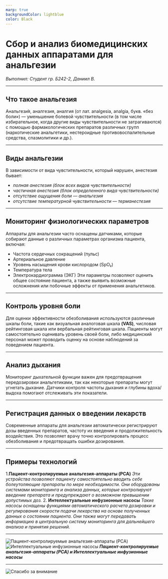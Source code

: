 ```yaml
---
marp: true
backgroundColor: lightblue
color: Black
---
```


# Cбор и анализ биомедицинских данных аппаратами для анальгезии
*Выполнил: Студент гр. Б242-2, Даниил В.*

---
## Что такое анальгезия
Анальгези́я, аналгезия, аналгия (от лат. analgesia, analgia, букв. «без боли») — уменьшение болевой чувствительности (в том числе избирательное, когда другие виды чувствительности не затрагиваются) с помощью фармакологических препаратов различных групп (наркотические анальгетики, нестероидные противовоспалительные средства, спазмолитики и др.).
 
 ---
 ## Виды анальгезии
В зависимости от вида чувстительности, который нарушен, анестезия бывает:
* *полная анестезия (блок всех видов чувствительности)*
* *частичная анестезия (блок определенного вида чувствительности)*
* *отсутствие ощущения боли — анальгезия*
* *отсутствие температурной чувствительности — терманестезия*

---
## Мониторинг физиологических параметров
Аппараты для анальгезии часто оснащены датчиками, которые собирают данные о различных параметрах организма пациента, включая:
* Частота сердечных сокращений (пульс)
* Артериальное давление
* Уровень насыщения крови кислородом (SpO₂)
* Температура тела
* Электрокардиограмма (ЭКГ)
Эти параметры позволяют оценить общее состояние пациента, а также выявить возможные осложнения или побочные эффекты от применения анальгетиков.

---
## Контроль уровня боли
Для оценки эффективности обезболивания используются различные шкалы боли, такие как визуальная аналоговая шкала **(VAS)**, числовая рейтинговая шкала или вербальная рейтинговая шкала. Пациенты могут самостоятельно оценивать уровень своей боли, либо медицинский персонал может проводить оценку на основе наблюдений за поведением пациента.

---
## Анализ дыхания
Мониторинг дыхательной функции важен для предотвращения передозировки анальгетиками, так как некоторые препараты могут угнетать дыхание. Датчики контроля частоты дыхания и глубины вдоха/выдоха помогают отслеживать эти показатели.

----
## Регистрация данных о введении лекарств
Современные аппараты для анальгезии автоматически регистрируют дозы введенных препаратов, частоту их введения и продолжительность воздействия. Это позволяет врачу точно контролировать процесс обезболивания и предотвращать ошибки дозирования.

---
## Примеры технологий
1.**Пациент-контролируемые анальгезия-аппараты (PCA)**
*Эти устройства позволяют пациенту самостоятельно вводить себе болеутоляющие препараты по мере необходимости. Они оборудованы системами мониторинга и анализа данных, которые контролируют введение препарата и предупреждают о возможном превышении допустимых доз.*
2. **Интеллектуальные инфузионные насосы**
*Такие насосы оснащены функциями автоматического расчета дозировки и регулирования скорости подачи лекарства на основе полученных данных о состоянии пациента. Они также могут передавать информацию в центральную систему мониторинга для дальнейшего анализа и принятия решений.*

---
<!-- _backgroundColor: lightblue -->
<!-- _color: black -->
![Пациент-контролируемые анальгезия-аппараты (PCA)](https://www.google.com/imgres?q=%D0%9F%D0%B0%D1%86%D0%B8%D0%B5%D0%BD%D1%82-%D0%BA%D0%BE%D0%BD%D1%82%D1%80%D0%BE%D0%BB%D0%B8%D1%80%D1%83%D0%B5%D0%BC%D1%8B%D0%B5%20%D0%B0%D0%BD%D0%B0%D0%BB%D1%8C%D0%B3%D0%B5%D0%B7%D0%B8%D1%8F-%D0%B0%D0%BF%D0%BF%D0%B0%D1%80%D0%B0%D1%82%D1%8B%20(PCA)&imgurl=https%3A%2F%2Fimg.medicalexpo.ru%2Fimages_me%2Fphoto-m2%2F126789-18616771.jpg&imgrefurl=https%3A%2F%2Fwww.medicalexpo.ru%2Fproizvoditel-medicinskoj-produkcii%2Finfuzionnyj-nasos-pcea-31701.html&docid=TtIIA8L9JqWjiM&tbnid=8GrJ-SNULqw1aM&vet=12ahUKEwjyudbjj9SJAxXsIhAIHW1ZAIIQM3oECBIQAA..i&w=300&h=283&hcb=2&itg=1&ved=2ahUKEwjyudbjj9SJAxXsIhAIHW1ZAIIQM3oECBIQAA)
![Интеллектуальные инфузионные насосы](https://www.google.com/url?sa=i&url=https%3A%2F%2Fwww.moog.com%2Fmarkets%2Fmedical-devices%2Finfusion-therapy.html&psig=AOvVaw0T36G4pnhz9sTIcXj0-QgN&ust=1731409222243000&source=images&cd=vfe&opi=89978449&ved=0CBQQjRxqFwoTCNCUgI-Q1IkDFQAAAAAdAAAAABB1)
_**Пациент-контролируемые анальгезия-аппараты (PCA) и Интеллектуальные инфузионные насосы**_

---
![Спасибо за внимание](https://www.google.com/url?sa=i&url=https%3A%2F%2Fotkritko.ru%2Fspasibo-za-vnimanie-771&psig=AOvVaw3qBOj9O2FpLYqQ35vCen_o&ust=1731409420814000&source=images&cd=vfe&opi=89978449&ved=0CBQQjRxqFwoTCJju5OyQ1IkDFQAAAAAdAAAAABAE)
